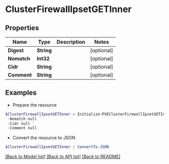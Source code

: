 # ClusterFirewallIpsetGETInner
## Properties

Name | Type | Description | Notes
------------ | ------------- | ------------- | -------------
**Digest** | **String** |  | [optional] 
**Nomatch** | **Int32** |  | [optional] 
**Cidr** | **String** |  | [optional] 
**Comment** | **String** |  | [optional] 

## Examples

- Prepare the resource
```powershell
$ClusterFirewallIpsetGETInner = Initialize-PVEClusterFirewallIpsetGETInner  -Digest null `
 -Nomatch null `
 -Cidr null `
 -Comment null
```

- Convert the resource to JSON
```powershell
$ClusterFirewallIpsetGETInner | ConvertTo-JSON
```

[[Back to Model list]](../README.md#documentation-for-models) [[Back to API list]](../README.md#documentation-for-api-endpoints) [[Back to README]](../README.md)

